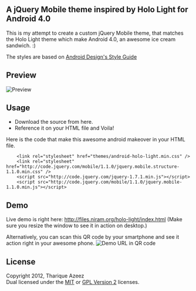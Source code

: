 A jQuery Mobile theme inspired by Holo Light for Android 4.0
-------------------------------------------------------------

This is my attempt to create a custom jQuery Mobile theme, that matches the Holo Light theme which make Android 4.0, an awesome ice cream sandwich. :) 

The styles are based on [Android Design's Style Guide][android]

Preview
-----------
![Preview](https://github.com/enathu/jqmobile-android-holo-light-theme/raw/master/preview-holo-light.png "Preview")

Usage
-----------
* Download the source from here. 
* Reference it on your HTML file and Voila!

Here is the code that make this awesome android makeover in your HTML file.

		<link rel="stylesheet" href="themes/android-holo-light.min.css" />
		<link rel="stylesheet" href="http://code.jquery.com/mobile/1.1.0/jquery.mobile.structure-1.1.0.min.css" />
		<script src="http://code.jquery.com/jquery-1.7.1.min.js"></script>
		<script src="http://code.jquery.com/mobile/1.1.0/jquery.mobile-1.1.0.min.js"></script>

Demo
-----

Live demo is right here: http://files.niram.org/holo-light/index.html
(Make sure you resize the window to see it in action on desktop.)

Alternatively, you can scan this QR code by your smartphone and see it action right in your awesome phone.
![Demo URL in QR code](https://github.com/enathu/jqmobile-android-holo-light-theme/raw/master/qrcode.png "Demo URL in QR code")


License
-------

Copyright 2012, Tharique Azeez  
Dual licensed under the [MIT][mit] or [GPL Version 2][gpl2]
licenses.

[android]: http://developer.android.com/design/style/index.html
[mit]: http://opensource.org/licenses/mit-license.php
[gpl2]: http://opensource.org/licenses/gpl-2.0.php
